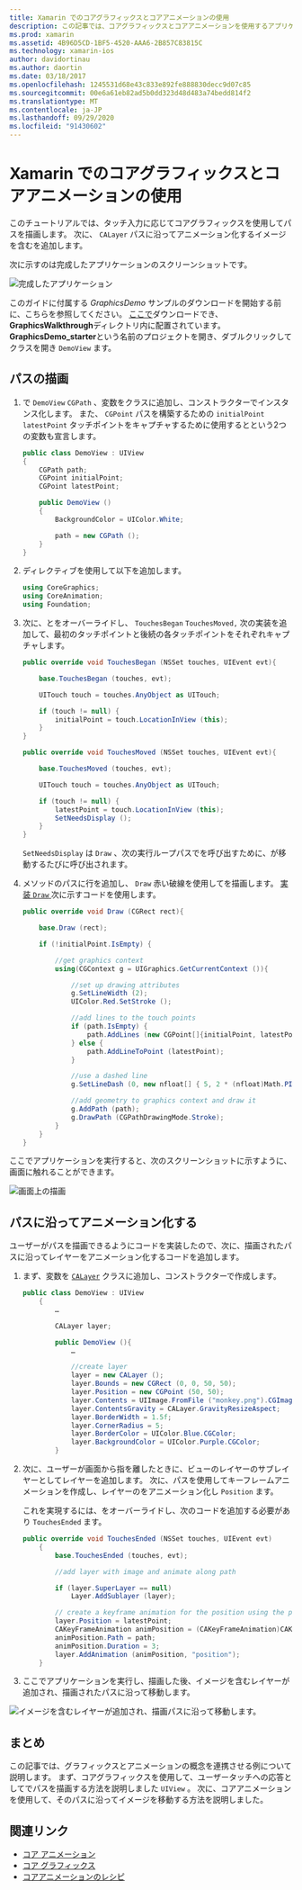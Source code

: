```yaml
---
title: Xamarin でのコアグラフィックスとコアアニメーションの使用
description: この記事では、コアグラフィックスとコアアニメーションを使用するアプリケーションを作成する手順について説明します。 この例では、ユーザータッチに応答して画面上に描画する方法について説明します。また、画像をアニメーション化してパスに沿って移動する方法も示します。
ms.prod: xamarin
ms.assetid: 4B96D5CD-1BF5-4520-AAA6-2B857C83815C
ms.technology: xamarin-ios
author: davidortinau
ms.author: daortin
ms.date: 03/18/2017
ms.openlocfilehash: 1245531d68e43c833e892fe888830decc9d07c85
ms.sourcegitcommit: 00e6a61eb82ad5b0dd323d48d483a74bedd814f2
ms.translationtype: MT
ms.contentlocale: ja-JP
ms.lasthandoff: 09/29/2020
ms.locfileid: "91430602"
---
```

# <a name="using-core-graphics-and-core-animation-in-xamarinios"></a>Xamarin でのコアグラフィックスとコアアニメーションの使用

このチュートリアルでは、タッチ入力に応じてコアグラフィックスを使用してパスを描画します。 次に、 `CALayer` パスに沿ってアニメーション化するイメージを含むを追加します。

次に示すのは完成したアプリケーションのスクリーンショットです。

![完成したアプリケーション](graphics-animation-walkthrough-images/00-final-app.png)

このガイドに付属する *GraphicsDemo* サンプルのダウンロードを開始する前に、こちらを参照してください。 [ここで](/samples/xamarin/ios-samples/graphicsandanimation)ダウンロードでき、 **GraphicsWalkthrough**ディレクトリ内に配置されています。 **GraphicsDemo_starter**という名前のプロジェクトを開き、ダブルクリックしてクラスを開き `DemoView` ます。

## <a name="drawing-a-path"></a>パスの描画

1. で `DemoView` `CGPath` 、変数をクラスに追加し、コンストラクターでインスタンス化します。 また、 `CGPoint` パスを構築するための `initialPoint` `latestPoint` タッチポイントをキャプチャするために使用するとという2つの変数も宣言します。

    ```csharp
    public class DemoView : UIView
    {
        CGPath path;
        CGPoint initialPoint;
        CGPoint latestPoint;

        public DemoView ()
        {
            BackgroundColor = UIColor.White;

            path = new CGPath ();
        }
    }
    ```

2. ディレクティブを使用して以下を追加します。

    ```csharp
    using CoreGraphics;
    using CoreAnimation;
    using Foundation;
    ```

3. 次に、とをオーバーライドし、 `TouchesBegan` `TouchesMoved,` 次の実装を追加して、最初のタッチポイントと後続の各タッチポイントをそれぞれキャプチャします。

    ```csharp
    public override void TouchesBegan (NSSet touches, UIEvent evt){

        base.TouchesBegan (touches, evt);

        UITouch touch = touches.AnyObject as UITouch;

        if (touch != null) {
            initialPoint = touch.LocationInView (this);
        }
    }

    public override void TouchesMoved (NSSet touches, UIEvent evt){

        base.TouchesMoved (touches, evt);

        UITouch touch = touches.AnyObject as UITouch;

        if (touch != null) {
            latestPoint = touch.LocationInView (this);
            SetNeedsDisplay ();
        }
    }
    ```

    `SetNeedsDisplay` は `Draw` 、次の実行ループパスでを呼び出すために、が移動するたびに呼び出されます。

4. メソッドのパスに行を追加し、 `Draw` 赤い破線を使用してを描画します。 [実装 `Draw` ](~/ios/platform/graphics-animation-ios/core-graphics.md)次に示すコードを使用します。

    ```csharp
    public override void Draw (CGRect rect){

        base.Draw (rect);

        if (!initialPoint.IsEmpty) {

            //get graphics context
            using(CGContext g = UIGraphics.GetCurrentContext ()){

                //set up drawing attributes
                g.SetLineWidth (2);
                UIColor.Red.SetStroke ();

                //add lines to the touch points
                if (path.IsEmpty) {
                    path.AddLines (new CGPoint[]{initialPoint, latestPoint});
                } else {
                    path.AddLineToPoint (latestPoint);
                }

                //use a dashed line
                g.SetLineDash (0, new nfloat[] { 5, 2 * (nfloat)Math.PI });

                //add geometry to graphics context and draw it
                g.AddPath (path);
                g.DrawPath (CGPathDrawingMode.Stroke);
            }
        }
    }
    ```

ここでアプリケーションを実行すると、次のスクリーンショットに示すように、画面に触れることができます。

![画面上の描画](graphics-animation-walkthrough-images/01-path.png)

## <a name="animating-along-a-path"></a>パスに沿ってアニメーション化する

ユーザーがパスを描画できるようにコードを実装したので、次に、描画されたパスに沿ってレイヤーをアニメーション化するコードを追加します。

1. まず、変数を [`CALayer`](~/ios/platform/graphics-animation-ios/core-animation.md) クラスに追加し、コンストラクターで作成します。

    ```csharp
    public class DemoView : UIView
        {
            …

            CALayer layer;

            public DemoView (){
                …

                //create layer
                layer = new CALayer ();
                layer.Bounds = new CGRect (0, 0, 50, 50);
                layer.Position = new CGPoint (50, 50);
                layer.Contents = UIImage.FromFile ("monkey.png").CGImage;
                layer.ContentsGravity = CALayer.GravityResizeAspect;
                layer.BorderWidth = 1.5f;
                layer.CornerRadius = 5;
                layer.BorderColor = UIColor.Blue.CGColor;
                layer.BackgroundColor = UIColor.Purple.CGColor;
            }
    ```

2. 次に、ユーザーが画面から指を離したときに、ビューのレイヤーのサブレイヤーとしてレイヤーを追加します。 次に、パスを使用してキーフレームアニメーションを作成し、レイヤーのをアニメーション化し `Position` ます。

    これを実現するには、をオーバーライドし、次のコードを追加する必要があり `TouchesEnded` ます。

    ```csharp
    public override void TouchesEnded (NSSet touches, UIEvent evt)
        {
            base.TouchesEnded (touches, evt);

            //add layer with image and animate along path

            if (layer.SuperLayer == null)
                Layer.AddSublayer (layer);

            // create a keyframe animation for the position using the path
            layer.Position = latestPoint;
            CAKeyFrameAnimation animPosition = (CAKeyFrameAnimation)CAKeyFrameAnimation.FromKeyPath ("position");
            animPosition.Path = path;
            animPosition.Duration = 3;
            layer.AddAnimation (animPosition, "position");
        }
    ```

3. ここでアプリケーションを実行し、描画した後、イメージを含むレイヤーが追加され、描画されたパスに沿って移動します。

![イメージを含むレイヤーが追加され、描画パスに沿って移動します。](graphics-animation-walkthrough-images/00-final-app.png)

## <a name="summary"></a>まとめ

この記事では、グラフィックスとアニメーションの概念を連携させる例について説明します。 まず、コアグラフィックスを使用して、ユーザータッチへの応答としてでパスを描画する方法を説明しました `UIView` 。 次に、コアアニメーションを使用して、そのパスに沿ってイメージを移動する方法を説明しました。

## <a name="related-links"></a>関連リンク

- [コア アニメーション](~/ios/platform/graphics-animation-ios/core-animation.md)
- [コア グラフィックス](~/ios/platform/graphics-animation-ios/core-graphics.md)
- [コアアニメーションのレシピ](https://github.com/xamarin/recipes/tree/master/Recipes/ios/animation/coreanimation)